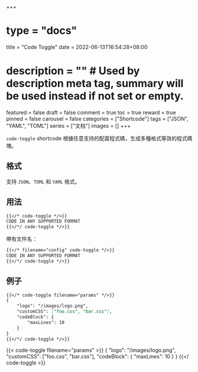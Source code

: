+++
# type = "docs"
title = "Code Toggle"
date = 2022-06-13T16:54:28+08:00
# description = "" # Used by description meta tag, summary will be used instead if not set or empty.
featured = false
draft = false
comment = true
toc = true
reward = true
pinned = false
carousel = false
categories = ["Shortcode"]
tags = ["JSON", "YAML", "TOML"]
series = ["文档"]
images = []
+++

`code-toggle` shortcode 根據任意支持的配寘程式碼，生成多種格式等效的程式碼塊。

<!--more-->

## 格式

支持 `JSON`、`TOML` 和 `YAML` 格式。

## 用法

```markdown
{{</* code-toggle */>}}
CODE IN ANY SUPPORTED FORMAT
{{</*/ code-toggle */>}}
```

帶有文件名：

```markdown
{{</* filename="config" code-toggle */>}}
CODE IN ANY SUPPORTED FORMAT
{{</*/ code-toggle */>}}
```

## 例子

```markdown
{{</* code-toggle filename="params" */>}}
{
    "logo": "/images/logo.png",
    "customCSS": ["foo.css", "bar.css"],
    "codeBlock": {
        "maxLines": 10
    }
}
{{</*/ code-toggle */>}}
```

{{< code-toggle filename="params" >}}
{
    "logo": "/images/logo.png",
    "customCSS": ["foo.css", "bar.css"],
    "codeBlock": {
        "maxLines": 10
    }
}
{{</ code-toggle >}}
